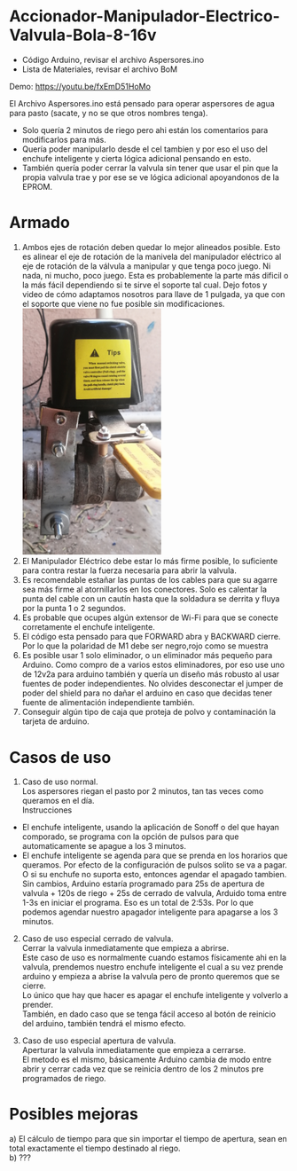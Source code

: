 # Accionador-Manipulador-Electrico-Valvula-Bola-8-16v

* Código Arduino, revisar el archivo Aspersores.ino
* Lista de Materiales, revisar el archivo BoM

Demo: https://youtu.be/fxEmD51HoMo

El Archivo Aspersores.ino está pensado para operar aspersores de agua para pasto (sacate, y no se que otros nombres tenga).  
* Solo quería 2 minutos de riego pero ahi están los comentarios para modificarlos para más.  
* Quería poder manipularlo desde el cel tambien y por eso el uso del enchufe inteligente y cierta lógica adicional pensando en esto.  
* También quería poder cerrar la valvula sin tener que usar el pin que la propia valvula trae y por ese se ve lógica adicional apoyandonos de la EPROM.  
  
Armado
=======
1. Ambos ejes de rotación deben quedar lo mejor alineados posible. Esto es alinear el eje de rotación de la manivela del manipulador eléctrico al eje de rotación de la válvula a manipular y que tenga poco juego. Ni nada, ni mucho, poco juego. Esta es probablemente la parte más dificil o la más fácil dependiendo si te sirve el soporte tal cual. Dejo fotos y video de cómo adaptamos nosotros para llave de 1 pulgada, ya que con el soporte que viene no fue posible sin modificaciones.  <br><img width="250" src="https://github.com/wbison3/Accionador-Manipulador-Electrico-Valvula-Bola-8-16v/blob/main/Soporte%20y%20alineaci%C3%B3n%20de%20ejes%20de%20rotaci%C3%B3n.jpg">  
2. El Manipulador Eléctrico debe estar lo más firme posible, lo suficiente para contra restar la fuerza necesaria para abrir la valvula.  
3. Es recomendable estañar las puntas de los cables para que su agarre sea más firme al atornillarlos en los conectores. Solo es calentar la punta del cable con un cautín hasta que la soldadura se derrita y fluya por la punta 1 o 2 segundos.  
4. Es probable que ocupes algún extensor de Wi-Fi para que se conecte corretamente el enchufe inteligente.  
5. El código esta pensado para que FORWARD abra y BACKWARD cierre. Por lo que la polaridad de M1 debe ser negro,rojo como se muestra  
6. Es posible usar 1 solo eliminador, o un eliminador más pequeño para Arduino. Como compro de a varios estos eliminadores, por eso use uno de 12v2a para arduino también y quería un diseño más robusto al usar fuentes de poder independientes. No olvides desconectar el jumper de poder del shield para no dañar el arduino en caso que decidas tener fuente de alimentación independiente también.  
7. Conseguir algún tipo de caja que proteja de polvo y contaminación la tarjeta de arduino.  

  
Casos de uso  
============
  
1. Caso de uso normal.  
Los aspersores riegan el pasto por 2 minutos, tan tas veces como queramos en el día.  
Instrucciones  
- El enchufe inteligente, usando la aplicación de Sonoff o del que hayan comporado, se programa con la opción de pulsos para que automaticamente se apague a los 3 minutos.  
- El enchufe inteligente se agenda para que se prenda en los horarios que queramos. Por efecto de la configuración de pulsos solito se va a pagar. O si su enchufe no suporta esto, entonces agendar el apagado tambien.  
Sin cambios, Arduino estaría programado para 25s de apertura de valvula + 120s de riego + 25s de cerrado de valvula, Arduido toma entre 1-3s en iniciar el programa. Eso es un total de 2:53s. Por lo que podemos agendar nuestro apagador inteligente para apagarse a los 3 minutos.  
  
2. Caso de uso especial cerrado de valvula.  
Cerrar la valvula inmediatamente que empieza a abrirse.  
Este caso de uso es normalmente cuando estamos físicamente ahi en la valvula, prendemos nuestro enchufe inteligente el cual a su vez prende arduino y empieza a abrise la valvula pero de pronto queremos que se cierre.  
Lo único que hay que hacer es apagar el enchufe inteligente y volverlo a prender.  
También, en dado caso que se tenga fácil acceso al botón de reinicio del arduino, también tendrá el mismo efecto.  
  
3. Caso de uso especial apertura de valvula.  
Aperturar la valvula inmediatamente que empieza a cerrarse.  
El metodo es el mismo, básicamente Arduino cambia de modo entre abrir y cerrar cada vez que se reinicia dentro de los 2 minutos pre programados de riego.  
  
  
Posibles mejoras
================

a) El cálculo de tiempo para que sin importar el tiempo de apertura, sean en total exactamente el tiempo destinado al riego.  
b) ???  

